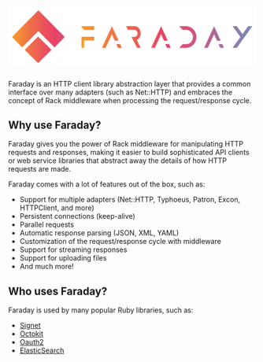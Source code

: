 # ![Faraday](_media/home-logo.svg)

Faraday is an HTTP client library abstraction layer that provides a common interface over many
adapters (such as Net::HTTP) and embraces the concept of Rack middleware when processing the request/response cycle.

## Why use Faraday?

Faraday gives you the power of Rack middleware for manipulating HTTP requests and responses,
making it easier to build sophisticated API clients or web service libraries that abstract away
the details of how HTTP requests are made.

Faraday comes with a lot of features out of the box, such as:
* Support for multiple adapters (Net::HTTP, Typhoeus, Patron, Excon, HTTPClient, and more)
* Persistent connections (keep-alive)
* Parallel requests
* Automatic response parsing (JSON, XML, YAML)
* Customization of the request/response cycle with middleware
* Support for streaming responses
* Support for uploading files
* And much more!

## Who uses Faraday?

Faraday is used by many popular Ruby libraries, such as:
* [Signet](https://github.com/googleapis/signet)
* [Octokit](https://github.com/octokit/octokit.rb)
* [Oauth2](https://bestgems.org/gems/oauth2)
* [ElasticSearch](https://github.com/elastic/elasticsearch-ruby)
